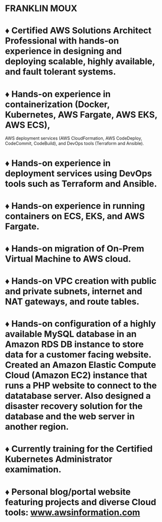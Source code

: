 # FRANKLIN MOUX
# ♦ Certified AWS Solutions Architect Professional with hands-on experience in designing and deploying scalable, highly           available, and fault tolerant systems.
# ♦ Hands-on experience in containerization (Docker, Kubernetes, AWS Fargate, AWS EKS, AWS ECS),
  AWS deployment services (AWS CloudFormation, AWS CodeDeploy, CodeCommit, CodeBuild), and DevOps tools (Terraform and 
  Ansible).
# ♦ Hands-on experience in deployment services using DevOps tools such as Terraform and Ansible.
# ♦ Hands-on experience in running containers on ECS, EKS, and AWS Fargate.
# ♦ Hands-on migration of On-Prem Virtual Machine to AWS cloud.
# ♦ Hands-on VPC creation with public and private subnets, internet and NAT gateways, and route tables.
# ♦ Hands-on configuration of a highly available MySQL database in an Amazon RDS DB instance to store data for a customer         facing website. Created an Amazon Elastic Compute Cloud (Amazon EC2) instance that runs a PHP website to connect to the       datatabase server. Also designed a disaster recovery solution for the database and the web server in another region.
# ♦ Currently training for the Certified Kubernetes Administrator examimation.
# ♦ Personal blog/portal website featuring projects and diverse Cloud tools: www.awsinformation.com
